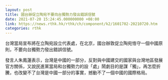 ```yaml
---
layout: post
title: 國台辦促立陶宛不要向台獨勢力發出錯誤信號
date: 2021-07-20 15:24:45.000000000 +08:00
link: https://news.rthk.hk/rthk/ch/component/k2/1601702-20210720.htm
categories: rthk
---
```


台灣當局宣布將在立陶宛設立代表處，在北京，國台辦敦促立陶宛恪守一個中國原則，不要向台獨勢力發出錯誤信號。

發言人朱鳳蓮表示，台灣是中國的一部分，反對與中國建交的國家與台灣地區發展官方關係，又說民進黨當局和台獨勢力的設「處」鬧劇目的是謀「獨」，再怎麼折騰，也改變不了台灣是中國一部分的事實，撼動不了一個中國的國際格局。
